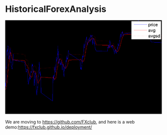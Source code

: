 # HistoricalForexAnalysis


<img src="https://github.com/mincongzhang/HistoricalForexAnalysis/raw/master/20160101.png"/>  

We are moving to https://github.com/FXclub, 
and here is a web demo:https://fxclub.github.io/deployment/
